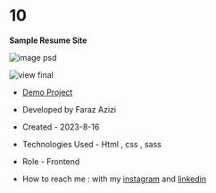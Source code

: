 # 10

**Sample Resume Site**

![image psd](https://github.com/Faraz-Azizi-Developer/10/assets/140517125/34c0099f-fad5-4e8d-a7cc-3bf83dacaae3)

![view final](https://user-images.githubusercontent.com/109727844/204102930-fac80657-4d16-4816-b476-a88e984abefe.jpg)

- [Demo Project](https://faraz-azizi-developer.github.io/10/)

- Developed by Faraz Azizi

- Created - 2023-8-16

- Technologies Used - Html , css , sass

- Role - Frontend

- How to reach me : with my [instagram](https://www.instagram.com/faraz_azizi_developer) and [linkedin](https://www.linkedin.com/in/faraz-azizi-developer)
